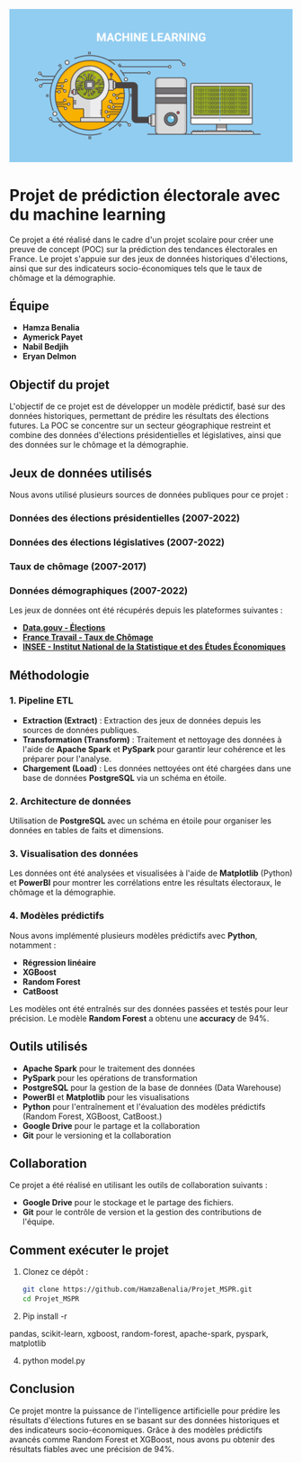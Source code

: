 ![Machine Learning Diagram](https://github.com/HamzaBenalia/Projet_MSPR/blob/master/Images/MachineLearning_VF-1024x552.png)

# Projet de prédiction électorale avec du machine learning

Ce projet a été réalisé dans le cadre d'un projet scolaire pour créer une preuve de concept (POC) sur la prédiction des tendances électorales en France. Le projet s'appuie sur des jeux de données historiques d'élections, ainsi que sur des indicateurs socio-économiques tels que le taux de chômage et la démographie.

## Équipe

- **Hamza Benalia**
- **Aymerick Payet**
- **Nabil Bedjih**
- **Eryan Delmon**

## Objectif du projet

L'objectif de ce projet est de développer un modèle prédictif, basé sur des données historiques, permettant de prédire les résultats des élections futures. La POC se concentre sur un secteur géographique restreint et combine des données d'élections présidentielles et législatives, ainsi que des données sur le chômage et la démographie.

## Jeux de données utilisés

Nous avons utilisé plusieurs sources de données publiques pour ce projet :

### Données des élections présidentielles (2007-2022)
### Données des élections législatives (2007-2022)
### Taux de chômage (2007-2017)
### Données démographiques (2007-2022)

Les jeux de données ont été récupérés depuis les plateformes suivantes :

- **[Data.gouv - Élections](https://www.data.gouv.fr/fr/pages/donnees-des-elections/)**
- **[France Travail - Taux de Chômage](https://www.data.gouv.fr/fr/pages/donnees_emploi/)**
- **[INSEE - Institut National de la Statistique et des Études Économiques](https://www.data.gouv.fr/fr/organizations/institut-national-de-la-statistique-et-des-etudes-economiques-insee/)**

## Méthodologie

### 1. Pipeline ETL

- **Extraction (Extract)** : Extraction des jeux de données depuis les sources de données publiques.
- **Transformation (Transform)** : Traitement et nettoyage des données à l'aide de **Apache Spark** et **PySpark** pour garantir leur cohérence et les préparer pour l'analyse.
- **Chargement (Load)** : Les données nettoyées ont été chargées dans une base de données **PostgreSQL** via un schéma en étoile.

### 2. Architecture de données

Utilisation de **PostgreSQL** avec un schéma en étoile pour organiser les données en tables de faits et dimensions.

### 3. Visualisation des données

Les données ont été analysées et visualisées à l'aide de **Matplotlib** (Python) et **PowerBI** pour montrer les corrélations entre les résultats électoraux, le chômage et la démographie.

### 4. Modèles prédictifs

Nous avons implémenté plusieurs modèles prédictifs avec **Python**, notamment :

- **Régression linéaire**
- **XGBoost**
- **Random Forest**
- **CatBoost**

Les modèles ont été entraînés sur des données passées et testés pour leur précision. Le modèle **Random Forest** a obtenu une **accuracy** de 94%.

## Outils utilisés

- **Apache Spark** pour le traitement des données
- **PySpark** pour les opérations de transformation
- **PostgreSQL** pour la gestion de la base de données (Data Warehouse)
- **PowerBI** et **Matplotlib** pour les visualisations
- **Python** pour l'entraînement et l'évaluation des modèles prédictifs (Random Forest, XGBoost, CatBoost.)
- **Google Drive** pour le partage et la collaboration
- **Git** pour le versioning et la collaboration

## Collaboration

Ce projet a été réalisé en utilisant les outils de collaboration suivants :

- **Google Drive** pour le stockage et le partage des fichiers.
- **Git** pour le contrôle de version et la gestion des contributions de l'équipe.

## Comment exécuter le projet

1. Clonez ce dépôt :

   ```bash
   git clone https://github.com/HamzaBenalia/Projet_MSPR.git
   cd Projet_MSPR

2. Pip install -r
   
pandas,
scikit-learn,
xgboost,
random-forest,
apache-spark,
pyspark,
matplotlib

4. python model.py


## Conclusion
Ce projet montre la puissance de l'intelligence artificielle pour prédire les résultats d'élections futures en se basant sur des données historiques et des indicateurs socio-économiques. Grâce à des modèles prédictifs avancés comme Random Forest et XGBoost, nous avons pu obtenir des résultats fiables avec une précision de 94%.
